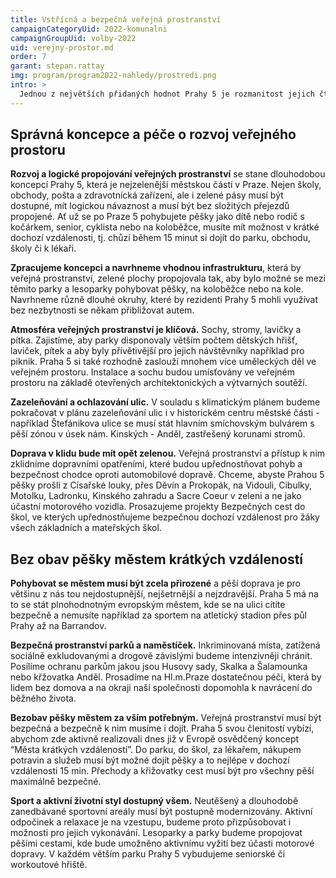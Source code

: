```yaml
---
title: Vstřícná a bezpečná veřejná prostranství
campaignCategoryUid: 2022-komunalni
campaignGroupUid: volby-2022
uid: verejny-prostor.md
order: 7
garant: stepan.rattay
img: program/program2022-nahledy/prostredi.png
intro: >
  Jednou z největších přidaných hodnot Prahy 5 je rozmanitost jejich čtvrtí. Smíchov, Košíře, Barrandov a Hlubočepy, Radlice, Jinonice, Motol, každá z nich má svá specifika a originalitu. Každá z těchto lokalit se chlubí veřejným prostorem, do kterých se jejich obyvatelé chodí odreagovat, setkávat se, uklidnit se, nebo vyrážejí za nákupy a sportovním vyžitím. Obrovský potenciál těchto míst, náměstí, parků a lesoparků, uliček a koutů není stále plně využit. Budeme tato místa citlivě rozvíjet a zapomenutá místa probudíme zpět k životu. Chceme na Praze 5 realizovat koncept krátkých vzdáleností. 15 minutovým městem se může stát i Praha 5.
---
```


## Správná koncepce a péče o rozvoj veřejného prostoru
**Rozvoj a logické propojování veřejných prostranství** se stane dlouhodobou koncepcí Prahy 5, která je nejzelenější městskou částí v Praze. Nejen školy, obchody, pošta a zdravotnícká zařízení, ale i zelené pásy musí být dostupné, mít logickou návaznost a musí být bez složitých přejezdů propojené. Ať už se po Praze 5 pohybujete pěšky jako dítě nebo rodič s kočárkem, senior, cyklista nebo na koloběžce, musíte mít možnost v krátké dochozí vzdálenosti, tj. chůzí během 15 minut si dojít do parku, obchodu, školy či k lékaři.

**Zpracujeme koncepci a navrhneme vhodnou infrastrukturu**, která by veřejná prostranství, zelené plochy propojovala tak, aby bylo možné se mezi těmito parky a lesoparky pohybovat pěšky, na koloběžce nebo na kole. Navrhneme různě dlouhé okruhy, které by rezidenti Prahy 5 mohli využívat bez nezbytnosti se někam přibližovat autem. 

**Atmosféra veřejných prostranství je klíčová.** Sochy, stromy, lavičky a pítka. Zajistíme, aby parky disponovaly větším počtem dětských hřišť, laviček, pítek a aby byly přívětivější pro jejich návštěvníky například pro piknik. Praha 5 si také rozhodně zaslouží mnohem více uměleckých děl ve veřejném prostoru. Instalace a sochu budou umísťovány ve veřejném prostoru na základě otevřených architektonických a výtvarných soutěží.  

**Zazeleňování a ochlazování ulic.** V souladu s klimatickým plánem budeme pokračovat v plánu zazeleňování ulic i v historickém centru městské části - například Štefánikova ulice se musí stát hlavním smíchovským bulvárem s pěší zónou v úsek nám. Kinských - Anděl, zastřešený korunami stromů.

**Doprava v klidu bude mít opět zelenou.** Veřejná prostranství a přístup k nim zklidníme dopravními opatřeními, které budou upřednostňovat pohyb a bezpečnost chodce oproti automobilové dopravě. Chceme, abyste Prahou 5 pěšky prošli z Císařské louky, přes Děvín a Prokopák, na Vidouli, Cibulky, Motolku, Ladronku, Kinského zahradu a Sacre Coeur v zeleni a ne jako účastní motorového vozidla. Prosazujeme projekty Bezpečných cest do škol, ve kterých upřednostňujeme bezpečnou dochozí vzdálenost pro žáky všech základních a mateřských škol.

## Bez obav pěšky městem krátkých vzdáleností
**Pohybovat se městem musí být zcela přirozené** a pěší doprava je pro většinu z nás tou nejdostupnější, nejšetrnější a nejzdravější. Praha 5 má na to se stát plnohodnotným evropským městem, kde se na ulici cítíte bezpečně a nemusíte například za sportem na atletický stadion přes půl Prahy až na Barrandov.

**Bezpečná prostranství parků a naměstíček.** Inkriminovaná místa, zatížená sociálně exkludovanými a drogově závislými budeme intenzivněji chránit. Posílíme ochranu parkům jakou jsou Husovy sady, Skalka a Šalamounka nebo křžovatka Anděl. Prosadíme na Hl.m.Praze dostatečnou péči, která by lidem bez domova a na okraji naší společnosti dopomohla k navrácení do běžného života.

**Bezobav pěšky městem za vším potřebným.** Veřejná prostranství musí být bezpečná a bezpečně k nim musíme i dojít. Praha 5 svou členitostí vybízí, abychom zde aktivně realizovali dnes již v Evropě osvědčený koncept “Města krátkých vzdáleností”. Do parku, do škol, za lékařem, nákupem potravin a služeb musí být možné dojít pěšky a to nejlépe v dochozí vzdálenosti 15 min. Přechody a křižovatky cest musí být pro všechny pěší maximálně bezpečné. 

**Sport a aktivní životní styl dostupný všem.** Neutěšený a dlouhodobě zanedbávané sportovní areály musí být postupně modernizovány. Aktivní odpočinek a relaxace je na vzestupu, budeme proto přizpůsobovat i možnosti pro jejich vykonávání. Lesoparky a parky budeme propojovat pěšími cestami, kde bude umožněno aktivnímu vyžití bez účasti motorové dopravy. V každém větším parku Prahy 5 vybudujeme seniorské či workoutové hřiště.
